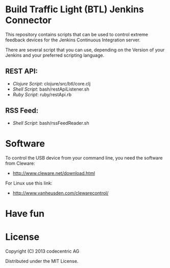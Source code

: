 # Build Traffic Light (BTL) Jenkins Connector

This repository contains scripts that can be used to control extreme 
feedback devices for the Jenkins Continuous Integration server.

There are several script that you can use, depending on the Version of your 
Jenkins and your preferred scripting language.


## REST API:

 - *Clojure Script*:  clojure/src/btl/core.clj
 - *Shell Script*:    bash/restApiListener.sh
 - *Ruby Script*:     ruby/restApi.rb


## RSS Feed:

 - *Shell Script*: bash/rssFeedReader.sh


# Software

To control the USB device from your command line, you need the software from Cleware:
 - http://www.cleware.net/download.html

For Linux use this link:
 - http://www.vanheusden.com/clewarecontrol/


# Have fun


# License

Copyright (C) 2013 codecentric AG

Distributed under the MIT License.